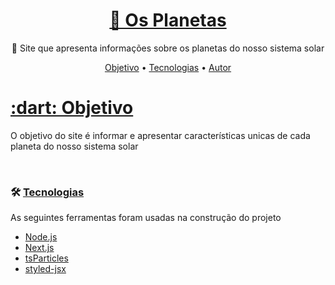<h1 align="center">
  <a href="https://pt-br.reactjs.org/">🔗 Os Planetas</a>
</h1>

<p align="center">🚀 Site que apresenta informações sobre os planetas do nosso sistema solar</p>

<p align="center">
 <a href="#objetivo">Objetivo</a> •
 <a href="#tecnologias">Tecnologias</a> • 
 <a href="#autor">Autor</a>
</p>

<h1>
  <a href="#objetivo">:dart: Objetivo</a>
</h1>
<p dir="auto">
  O objetivo do site é informar e apresentar características unicas de cada planeta do nosso sistema solar
</p>

<br/>

### 🛠 [Tecnologias](#objetivo)

<p dir="auto">
  As seguintes ferramentas foram usadas na construção do projeto
</p>

- [Node.js](https://nodejs.org/en/)
- [Next.js](https://nextjs.org//)
- [tsParticles](https://particles.js.org/)
- [styled-jsx](https://github.com/vercel/styled-jsx)
